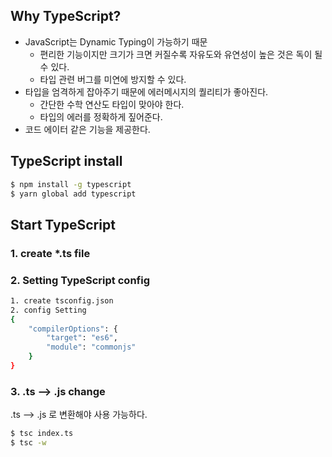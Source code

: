 ## Why TypeScript?
- JavaScript는 Dynamic Typing이 가능하기 때문
    - 편리한 기능이지만 크기가 크면 커질수록 자유도와 유연성이 높은 것은 독이 될 수 있다.
    - 타입 관련 버그를 미연에 방지할 수 있다.
- 타입을 엄격하게 잡아주기 때문에 에러메시지의 퀄리티가 좋아진다.
    - 간단한 수학 연산도 타입이 맞아야 한다.
    - 타입의 에러를 정확하게 짚어준다.
- 코드 에이터 같은 기능을 제공한다.

## TypeScript install
```bash
$ npm install -g typescript
$ yarn global add typescript
```

## Start TypeScript
### 1. create *.ts file
### 2. Setting TypeScript config
```bash
1. create tsconfig.json
2. config Setting
{
    "compilerOptions": {
        "target": "es6",
        "module": "commonjs"
    }
}
```
### 3. .ts --> .js change
.ts --> .js 로 변환해야 사용 가능하다.
```bash
$ tsc index.ts
$ tsc -w
```